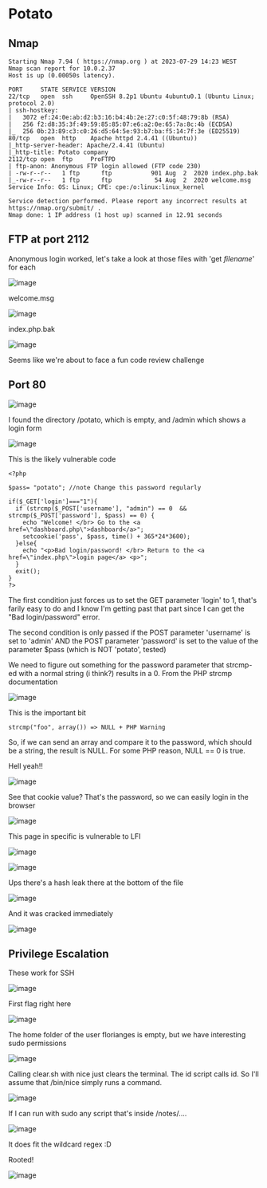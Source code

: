 # Potato

## Nmap
````
Starting Nmap 7.94 ( https://nmap.org ) at 2023-07-29 14:23 WEST
Nmap scan report for 10.0.2.37
Host is up (0.00050s latency).

PORT     STATE SERVICE VERSION
22/tcp   open  ssh     OpenSSH 8.2p1 Ubuntu 4ubuntu0.1 (Ubuntu Linux; protocol 2.0)
| ssh-hostkey: 
|   3072 ef:24:0e:ab:d2:b3:16:b4:4b:2e:27:c0:5f:48:79:8b (RSA)
|   256 f2:d8:35:3f:49:59:85:85:07:e6:a2:0e:65:7a:8c:4b (ECDSA)
|_  256 0b:23:89:c3:c0:26:d5:64:5e:93:b7:ba:f5:14:7f:3e (ED25519)
80/tcp   open  http    Apache httpd 2.4.41 ((Ubuntu))
|_http-server-header: Apache/2.4.41 (Ubuntu)
|_http-title: Potato company
2112/tcp open  ftp     ProFTPD
| ftp-anon: Anonymous FTP login allowed (FTP code 230)
| -rw-r--r--   1 ftp      ftp           901 Aug  2  2020 index.php.bak
|_-rw-r--r--   1 ftp      ftp            54 Aug  2  2020 welcome.msg
Service Info: OS: Linux; CPE: cpe:/o:linux:linux_kernel

Service detection performed. Please report any incorrect results at https://nmap.org/submit/ .
Nmap done: 1 IP address (1 host up) scanned in 12.91 seconds
````

## FTP at port 2112
Anonymous login worked, let's take a look at those files with 'get _filename_' for each

![image](https://github.com/BrunoCaseiro/OSWE-Practice/assets/38294180/67b7bae3-cb69-4745-a3d8-e0b4d1d76242)

welcome.msg

![image](https://github.com/BrunoCaseiro/OSWE-Practice/assets/38294180/0a002d29-258a-4eb2-9952-9e1b86d73bb3)

index.php.bak

![image](https://github.com/BrunoCaseiro/OSWE-Practice/assets/38294180/d6eb5193-1380-4a85-92fb-b482dcc83f1b)

Seems like we're about to face a fun code review challenge

## Port 80

![image](https://github.com/BrunoCaseiro/OSWE-Practice/assets/38294180/bce23582-2bb0-468b-bc10-3b59dcf3ecb2)


I found the directory /potato, which is empty, and /admin which shows a login form

![image](https://github.com/BrunoCaseiro/OSWE-Practice/assets/38294180/af94caa1-7aa6-4972-b337-a36b1ade8a4d)

This is the likely vulnerable code

````
<?php

$pass= "potato"; //note Change this password regularly

if($_GET['login']==="1"){
  if (strcmp($_POST['username'], "admin") == 0  && strcmp($_POST['password'], $pass) == 0) {
    echo "Welcome! </br> Go to the <a href=\"dashboard.php\">dashboard</a>";
    setcookie('pass', $pass, time() + 365*24*3600);
  }else{
    echo "<p>Bad login/password! </br> Return to the <a href=\"index.php\">login page</a> <p>";
  }
  exit();
}
?>
````

The first condition just forces us to set the GET parameter 'login' to 1, that's farily easy to do and I know I'm getting past that part since I can get the "Bad login/password" error.

The second condition is only passed if the POST parameter 'username' is set to 'admin' AND the POST parameter 'password' is set to the value of the parameter $pass (which is NOT 'potato', tested)

We need to figure out something for the password parameter that strcmp-ed with a normal string (i think?) results in a 0. From the PHP strcmp documentation

![image](https://github.com/BrunoCaseiro/OSWE-Practice/assets/38294180/bf708e16-cc15-4ae5-ab86-99d47fcc6020)

This is the important bit

``strcmp("foo", array()) => NULL + PHP Warning``

So, if we can send an array and compare it to the password, which should be a string, the result is NULL. For some PHP reason, NULL == 0 is true.

Hell yeah!!

![image](https://github.com/BrunoCaseiro/OSWE-Practice/assets/38294180/a6f5ecd5-238f-418c-9b2e-7ed63686bdc1)

See that cookie value? That's the password, so we can easily login in the browser

![image](https://github.com/BrunoCaseiro/OSWE-Practice/assets/38294180/fb29a47c-e969-4472-9e8b-54d5e6d8e2b9)


This page in specific is vulnerable to LFI

![image](https://github.com/BrunoCaseiro/OSWE-Practice/assets/38294180/eb2e5b39-701e-4724-a0f8-50ff560d6f38)


![image](https://github.com/BrunoCaseiro/OSWE-Practice/assets/38294180/d2cece81-c444-43d6-8b3d-728beb023512)


Ups there's a hash leak there at the bottom of the file

![image](https://github.com/BrunoCaseiro/OSWE-Practice/assets/38294180/d8ebbe6a-9678-41ad-9a75-384f7dfc6659)


And it was cracked immediately

![image](https://github.com/BrunoCaseiro/OSWE-Practice/assets/38294180/fd653969-1267-4a83-9d78-f8a075ea825a)


## Privilege Escalation

These work for SSH

![image](https://github.com/BrunoCaseiro/OSWE-Practice/assets/38294180/99386bcf-f791-484e-a1a0-82addac4fd76)


First flag right here

![image](https://github.com/BrunoCaseiro/OSWE-Practice/assets/38294180/22ea7b04-15b8-497e-a0b5-097e5eb6b0ca)


The home folder of the user florianges is empty, but we have interesting sudo permissions

![image](https://github.com/BrunoCaseiro/OSWE-Practice/assets/38294180/8bc441e5-9ec5-4c92-9313-fcd47d4084de)

Calling clear.sh with nice just clears the terminal. The id script calls id. So I'll assume that /bin/nice simply runs a command.

![image](https://github.com/BrunoCaseiro/OSWE-Practice/assets/38294180/f1de4c96-d8a1-46b2-a5ba-6524f4a96190)

If I can run with sudo any script that's inside /notes/....

![image](https://github.com/BrunoCaseiro/OSWE-Practice/assets/38294180/bdffc9a1-c995-43f1-946a-dc9100af7023)

It does fit the wildcard regex :D

Rooted!

![image](https://github.com/BrunoCaseiro/OSWE-Practice/assets/38294180/4ef6b083-18bf-4b57-b1f2-9ebec634be94)

